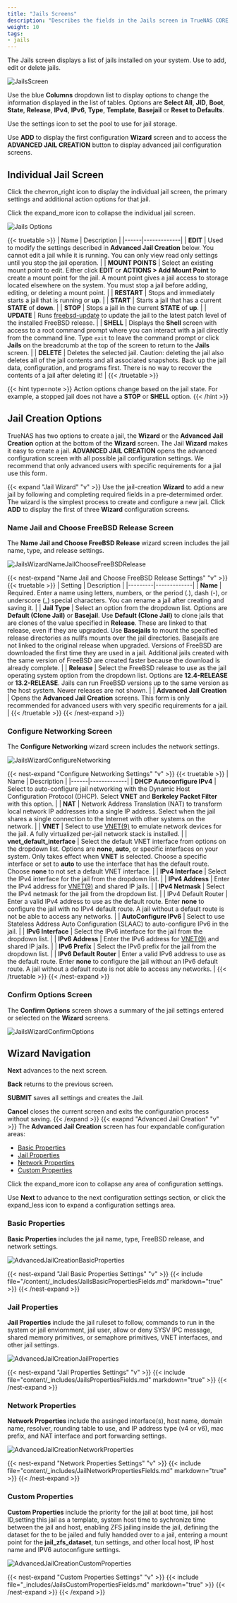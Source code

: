 ```yaml
---
title: "Jails Screens"
description: "Describes the fields in the Jails screen in TrueNAS CORE."
weight: 10
tags:
- jails
---
```


The Jails screen displays a list of jails installed on your system. Use to add, edit or delete jails.

![JailsScreen](/images/CORE/Jails/JailsScreen.png "Jails Screen")

Use the blue **Columns** dropdown list to display options to change the information displayed in the list of tables. Options are **Select All**, **JID**, **Boot**, **State**, **Release**, **IPv4**, **IPv6**, **Type**, **Template**, **Basejail** or **Reset to Defaults**.

Use the <span class="material-icons">settings</span> icon to set the pool to use for jail storage.

Use **ADD** to display the first configuration **Wizard** screen and to access the **ADVANCED JAIL CREATION** button to display advanced jail configuration screens.

## Individual Jail Screen

Click the <span class="material-icons">chevron_right</span> icon to display the individual jail screen, the primary settings and additional action options for that jail.

Click the <span class="material-icons">expand_more</span> icon to collapse the individual jail screen.

![Jails Options](/images/CORE/Jails/JailsOptions.png "Jails Options")

{{< truetable >}}
| Name | Description |
|------|-------------|
| **EDIT** | Used to modify the settings described in **Advanced Jail Creation** below. You cannot edit a jail while it is running. You can only view read only settings until you stop the jail operation. |
| **MOUNT POINTS** | Select an existing mount point to edit. Either click **EDIT** or **ACTIONS > Add Mount Point** to create a mount point for the jail. A mount point gives a jail access to storage located elsewhere on the system. You must stop a jail before adding, editing, or deleting a mount point. |
| **RESTART** | Stops and immediately starts a jail that is running or **up**. |
| **START** | Starts a jail that has a current **STATE** of **down**. |
| **STOP** | Stops a jail in the current **STATE** of **up**. |
| **UPDATE** | Runs [freebsd-update](https://www.freebsd.org/cgi/man.cgi?query=freebsd-update) to update the jail to the latest patch level of the installed FreeBSD release. |
| **SHELL** | Displays the **Shell** screen with access to a root command prompt where you can interact with a jail directly from the command line. Type `exit` to leave the command prompt or click **Jails** on the breadcrumb at the top of the screen to return to the **Jails** screen. |
| **DELETE** | Deletes the selected jail. Caution: deleting the jail also deletes all of the jail contents and all associated snapshots. Back up the jail data, configuration, and programs first. There is no way to recover the contents of a jail after deleting it! |
{{< /truetable >}}

{{< hint type=note >}}
Action options change based on the jail state. For example, a stopped jail does not have a **STOP** or **SHELL** option.
{{< /hint >}}

## Jail Creation Options
TrueNAS has two options to create a jail, the **Wizard** or the **Advanced Jail Creation** option at the bottom of the **Wizard** screen.
The Jail **Wizard** makes it easy to create a jail.
**ADVANCED JAIL CREATION** opens the advanced configuration screen with all possible jail configuration settings. 
We recommend that only advanced users with specific requirements for a jial use this form.

{{< expand "Jail Wizard" "v" >}}
Use the jail-creation **Wizard** to add a new jail by following and completing required fields in a pre-determimed order. 
The wizard is the simplest process to create and configure a new jail.
Click **ADD** to display the first of three **Wizard** configuration screens.

### Name Jail and Choose FreeBSD Release Screen
The **Name Jail and Choose FreeBSD Release** wizard screen includes the jail name, type, and release settings.

![JailsWizardNameJailChooseFreeBSDRelease](/images/CORE/Jails/JailsWizardNameJailChooseFreeBSDRelease.png "Jails Wizard NameJail Choose FreeBSD Release")

{{< nest-expand "Name Jail and Choose FreeBSD Release Settings" "v" >}}
{{< truetable >}}
| Setting | Description |
|---------|-------------|
| **Name** | Required. Enter a name using letters, numbers, or the period (.), dash (-), or underscore (_) special characters. You can rename a jail after creating and saving it. |
| **Jail Type** | Select an option from the dropdown list. Options are **Default (Clone Jail)** or **Basejail**. Use **Default (Clone Jail)** to clone jails that are clones of the value specified in **Release**. These are linked to that release, even if they are upgraded. Use **Basejails** to mount the specified release directories as nullfs mounts over the jail directories. Basejails are not linked to the original release when upgraded. Versions of FreeBSD are downloaded the first time they are used in a jail. Additional jails created with the same version of FreeBSD are created faster because the download is already complete. |
| **Release** | Select the FreeBSD release to use as the jail operating system option from the dropdown list. Options are **12.4-RELEASE** or **13.2-RELEASE**. Jails can run FreeBSD versions up to the same version as the host system. Newer releases are not shown. |
| **Advanced Jail Creation** | Opens the **Advanced Jail Creation** screens. This form is only recommended for advanced users with very specific requirements for a jail. |
{{< /truetable >}}
{{< /nest-expand >}}
### Configure Networking Screen
The **Configure Networking** wizard screen includes the network settings.

![JailsWizardConfigureNetworking](/images/CORE/Jails/JailsWizardConfigureNetworking.png "Jails Wizard Configure Networking")

{{< nest-expand "Configure Networking Settings" "v" >}}
{{< truetable >}}
| Name | Description |
|------|-------------|
| **DHCP Autoconfigure IPv4** | Select to auto-configure jail networking with the Dynamic Host Configuration Protocol (DHCP). Select **VNET** and **Berkeley Packet Filter** with this option. |
| **NAT** | Network Address Translation (NAT) to transform local network IP addresses into a single IP address. Select when the jail shares a single connection to the Internet with other systems on the network. |
| **VNET** | Select to use [VNET(9)](https://www.freebsd.org/cgi/man.cgi?query=vnet) to emulate network devices for the jail. A fully virtualized per-jail network stack is installed. |
| **vnet_default_interface** | Select the default VNET interface from options on the dropdown list. Options are **none**, **auto**, or specific interfaces on your system. Only takes effect when **VNET** is selected. Choose a specific interface or set to **auto** to use the interface that has the default route. Choose **none** to not set a default VNET interface. |
| **IPv4 Interface** | Select the IPv4 interface for the jail from the dropdown list. |
| **IPv4 Address** | Enter the IPv4 address for [VNET(9)](https://www.freebsd.org/cgi/man.cgi?query=vnet) and shared IP jails. |
| **IPv4 Netmask** | Select the IPv4 netmask for the jail from the dropdown list. |
| IPv4 Default Router | Enter a valid IPv4 address to use as the default route. Enter **none** to configure the jail with no IPv4 default route. A jail without a default route is not be able to access any networks. |
| **AutoConfigure IPv6** | Select to use Stateless Address Auto Configuration (SLAAC) to auto-configure IPv6 in the jail. |
| **IPv6 Interface** | Select the IPv6 interface for the jail from the dropdown list. |
| **IPv6 Address** | Enter the IPv6 address for [VNET(9)](https://www.freebsd.org/cgi/man.cgi?query=vnet) and shared IP jails. |
| **IPv6 Prefix** | Select the IPv6 prefix for the jail from the dropdown list. |
| **IPv6 Default Router** | Enter a valid IPv6 address to use as the default route. Enter **none** to configure the jail without an IPv6 default route. A jail without a default route is not able to access any networks. |
{{< /truetable >}}
{{< /nest-expand >}}
### Confirm Options Screen
The **Confirm Options** screen shows a summary of the jail settings entered or selected on the **Wizard** screens.

![JailsWizardConfirmOptions](/images/CORE/Jails/JailsWizardConfirmOptions.png "Jails Wizard Confirm Options")

## Wizard Navigation

**Next** advances to the next screen.

**Back** returns to the previous screen.

**SUBMIT** saves all settings and creates the Jail.

**Cancel** closes the current screen and exits the configuration process without saving.
{{< /expand >}}
{{< exapnd "Advanced Jail Creation" "v" >}}
The **Advanced Jail Creation** screen has four expandable configuration areas:
* [Basic Properties](#basic-properties)
* [Jail Properties](#jail-properties)
* [Network Properties](#network-properties)
* [Custom Properties](#custom-properties)

Click the <span class="material-icons">expand_more</span> icon to collapse any area of configuration settings.

Use **Next** to advance to the next configuration settings section, or click the <span class="material-icons">expand_less</span> icon to expand a configuration settings area.

### Basic Properties 
**Basic Properties** includes the jail name, type, FreeBSD release, and network settings.

![AdvancedJailCreationBasicProperties](/images/CORE/Jails/AdvancedJailCreationBasicProperties.png "Advanced Jail Creation Jail Basic Properties")

{{< nest-expand "Jail Basic Properties Settings" "v" >}}
{{< include file="/content/_includes/JailsBasicPropertiesFields.md" markdown="true" >}}
{{< /nest-expand >}}
### Jail Properties
**Jail Properties** include the jail ruleset to follow, commands to run in the system or jail enviornment, jail user, allow or deny SYSV IPC message, shared memory primitives, or semaphore primitives, VNET interfaces, and other jail settings. 

![AdvancedJailCreationJailProperties](/images/CORE/Jails/AdvancedJailCreationJailProperties.png "Advanced Jail Creation Jail Properties")

{{< nest-expand "Jail Properties Settings" "v" >}}
{{< include file="content/_includes/JailsPropertiesFields.md" markdown="true" >}}
{{< /nest-expand >}}
### Network Properties
**Network Properties** include the assinged interface(s), host name,  domain name, resolver, rounding table to use, and IP address type (v4 or v6), mac prefix, and NAT interface and port forwarding settings. 

![AdvancedJailCreationNetworkProperties](/images/CORE/Jails/AdvancedJailCreationNetworkProperties.png "Advanced Jail Creation Network Properties")

{{< nest-expand "Network Properties Settings" "v" >}}
{{< include file="content/_includes/JailNetworkPropertiesFields.md" markdown="true" >}}
{{< /nest-expand >}}
### Custom Properties
**Custom Properties** include the priority for the jail at boot time, jail host ID,setting this jail as a template, system host time to sychronize time between the jail and host, enabling ZFS jailing inside the jail, defining the dataset for the to be jailed and fully handded over to a jail, entering a mount point for the **jail_zfs_dataset**, tun settings, and other local host, IP host name and IPV6 autoconfigure settings.

![AdvancedJailCreationCustomProperties](/images/CORE/Jails/AdvancedJailCreationCustomProperties.png "Advanced Jail Creation Custom Properties")  

{{< nest-expand "Custom Properties Settings" "v" >}}
{{< include file="_includes/JailsCustomPropertiesFields.md" markdown="true" >}}
{{< /nest-expand >}}
{{< /expand >}}
